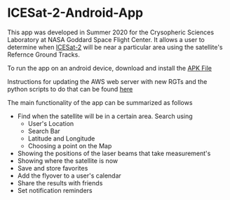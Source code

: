 # ICESat-2-Android-App

This app was developed in Summer 2020 for the Crysopheric Sciences Laboratory at NASA Goddard Space Flight Center. It allows a user to determine when [ICESat-2](https://icesat-2.gsfc.nasa.gov/) will be near a particular area using the satellite's Refernce Ground Tracks.

To run the app on an android device, download and install the [APK File]()

Instructions for updating the AWS web server with new RGTs and the python scripts to do that can be found [here](https://drive.google.com/drive/folders/1FLGC25qZzZJtRZ8Jp0XbYKNEGBbGFwF0?usp=sharing)
   
   
   The main functionality of the app can be summarized as follows
   * Find when the satellite will be in a certain area. Search using 
      * User's Location
      * Search Bar
      * Latitude and Longitude
      * Choosing a point on the Map
   * Showing the positions of the laser beams that take measurement's
   * Showing where the satellite is now
   * Save and store favorites
   * Add the flyover to a user's calendar
   * Share the results with friends
   * Set notification reminders
   
